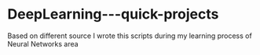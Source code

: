 # DeepLearning---quick-projects
Based on different source I wrote this scripts during my learning process of Neural Networks area
